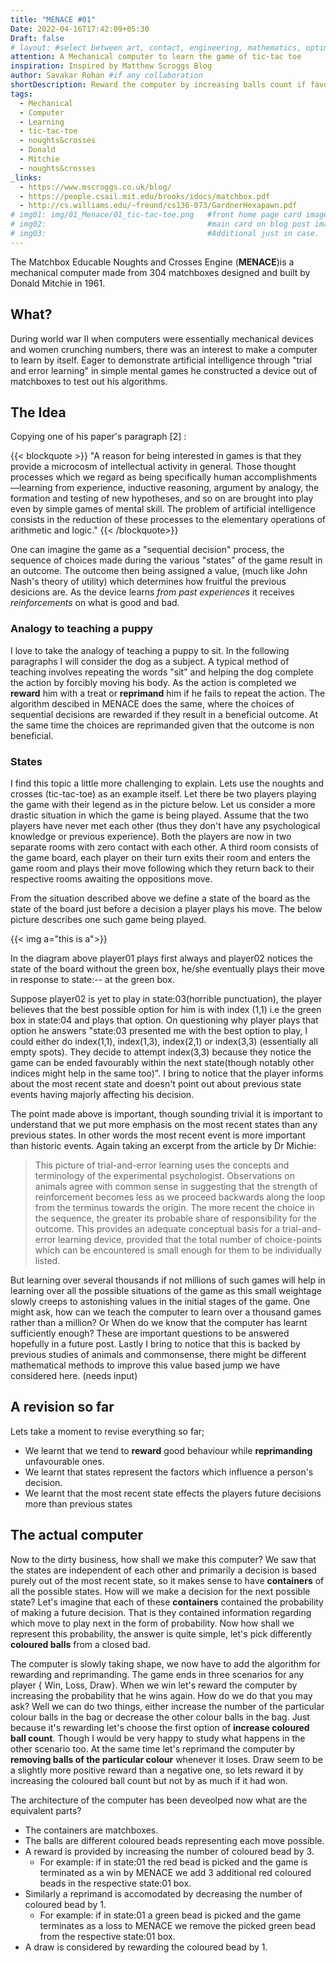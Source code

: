 ```yaml
---
title: "MENACE #01"
Date: 2022-04-16T17:42:09+05:30
Draft: false
# layout: #select between art, contact, engineering, mathematics, optimization, sports
attention: A Mechanical computer to learn the game of tic-tac toe
inspiration: Inspired by Matthew Scroggs Blog
author: Savakar Rohan #if any collaboration
shortDescription: Reward the computer by increasing balls count if favourable, while reprimand it by removing balls if the state is not good.
tags:
  - Mechanical
  - Computer
  - Learning
  - tic-tac-toe
  - noughts&crosses
  - Donald
  - Mitchie
  - noughts&crosses
_links:
  - https://www.mscroggs.co.uk/blog/
  - https://people.csail.mit.edu/brooks/idocs/matchbox.pdf
  - http://cs.williams.edu/~freund/cs136-073/GardnerHexapawn.pdf
# img01: img/01_Menace/01_tic-tac-toe.png   #front home page card image
# img02:                                    #main card on blog post image
# img03:                                    #Additional just in case.
---
```


The Matchbox Educable Noughts and Crosses Engine (**MENACE**)is a mechanical computer made from 304 matchboxes designed and built by Donald Mitchie in 1961.

## What?

During world war II when computers were essentially mechanical devices and women crunching numbers, there was an interest to make a computer to learn by itself. Eager to demonstrate artificial intelligence through "trial and error learning" in simple mental games he constructed a device out of matchboxes to test out his algorithms.

## The Idea

Copying one of his paper's paragraph [2] :

{{< blockquote >}}
"A reason for being interested in games is that they provide a microcosm of intellectual activity in general. Those thought processes which we regard as being specifically human accomplishments—learning from experience, inductive reasoning, argument by analogy, the formation and testing of new hypotheses, and so on are brought into play even by simple games of mental skill. The problem of artificial intelligence consists in the reduction of these processes to the elementary operations of arithmetic and logic."
{{< /blockquote>}}

<!-- <div class ="bg-light border-start border-3 border-dark ps-3">
  <p>
    A reason for being interested in games is that they provide a microcosm of intellectual activity in general. Those thought processes which we regard as being specifically human accomplishments—learning from experience, inductive reasoning, argument by analogy, the formation and testing of new hypotheses, and so on are brought into play even by simple games of mental skill. The problem of artificial intelligence consists in the reduction of these processes to the elementary operations of arithmetic and logic.
  </p>
</div> -->

One can imagine the game as a "sequential decision" process, the sequence of choices made during the various "states" of the game result in an outcome. The outcome then being assigned a value, (much like John Nash's theory of utility) which determines how fruitful the previous desicions are. As the device learns _from past experiences_ it receives _reinforcements_ on what is good and bad.

### Analogy to teaching a puppy

I love to take the analogy of teaching a puppy to sit. In the following paragraphs I will consider the dog as a subject. A typical method of teaching involves repeating the words "sit" and helping the dog complete the action by forcibly moving his body. As the action is completed we **reward** him with a treat or **reprimand** him if he fails to repeat the action. The algorithm descibed in MENACE does the same, where the choices of sequential decisions are rewarded if they result in a beneficial outcome. At the same time the choices are reprimanded given that the outcome is non beneficial.

### States

I find this topic a little more challenging to explain. Lets use the noughts and crosses (tic-tac-toe) as an example itself. Let there be two players playing the game with their legend as in the picture below. Let us consider a more drastic situation in which the game is being played. Assume that the two players have never met each other (thus they don't have any psychological knowledge or previous experience). Both the players are now in two separate rooms with zero contact with each other. A third room consists of the game board, each player on their turn exits their room and enters the game room and plays their move following which they return back to their respective rooms awaiting the oppositions move.

From the situation described above we define a state of the board as the state of the board just before a decision a player plays his move. The below picture describes one such game being played.

{{< img a="this is a">}}

<!-- <figure class = "figure">
    <img src="{{'/img/01_Menace/02TicTacToeState.svg' | relative_url}}" width = "1000px" class = "figure-img img-fluid rounded"/>
    <figcaption class="figure-caption">Tic tac toe states</figcaption>
</figure> -->

<!-- {{<img src="/content/mathematics/MENACE/basic.png" title="Steve Francia" class="figure figure-img img-fluid rounded">}} -->

<!-- {{< postimage "01_tic-tac-toe.png" "Tic tac toe" >}} -->

In the diagram above player01 plays first always and player02 notices the state of the board without the green box, he/she eventually plays their move in response to state:-- at the green box.

Suppose player02 is yet to play in state:03(horrible punctuation), the player believes that the best possible option for him is with index (1,1) i.e the green box in state:04 and plays that option. On questioning why player plays that option he answers "state:03 presented me with the best option to play, I could either do index(1,1), index(1,3), index(2,1) or index(3,3) (essentially all empty spots). They decide to attempt index(3,3) because they notice the game can be ended favourably within the next state(though notably other indices might help in the same too)". I bring to notice that the player informs about the most recent state and doesn't point out about previous state events having majorly affecting his decision.

The point made above is important, though sounding trivial it is important to understand that we put more emphasis on the most recent states than any previous states. In other words the most recent event is more important than historic events. Again taking an excerpt from the article by Dr Michie:

> This picture of trial-and-error learning uses the concepts and terminology of the experimental psychologist. Observations on animals agree with common sense in suggesting that the strength of reinforcement becomes less as we proceed backwards along the loop from the terminus towards the origin. The more recent the choice in the sequence, the greater its probable share of responsibility for the outcome. This provides an adequate conceptual basis for a trial-and-error learning device, provided that the total number of choice-points which can be encountered is small enough for them to be individually listed.

But learning over several thousands if not millions of such games will help in learning over all the possible situations of the game as this small weightage slowly creeps to astonishing values in the initial stages of the game. One might ask, how can we teach the computer to learn over a thousand games rather than a million? Or When do we know that the computer has learnt sufficiently enough? These are important questions to be answered hopefully in a future post. Lastly I bring to notice that this is backed by previous studies of animals and commonsense, there might be different mathematical methods to improve this value based jump we have considered here. (needs input)

## A revision so far

Lets take a moment to revise everything so far;

- We learnt that we tend to **reward** good behaviour while **reprimanding** unfavourable ones.
- We learnt that states represent the factors which influence a person's decision.
- We learnt that the most recent state effects the players future decisions more than previous states

## The actual computer

Now to the dirty business, how shall we make this computer?
We saw that the states are independent of each other and primarily a decision is based purely out of the most recent state, so it makes sense to have **containers** of all the possible states. How will we make a decision for the next possible state? Let's imagine that each of these **containers** contained the probability of making a future decision. That is they contained information regarding which move to play next in the form of probability. Now how shall we represent this probability, the answer is quite simple, let's pick differently **coloured balls** from a closed bad.

The computer is slowly taking shape, we now have to add the algorithm for rewarding and reprimanding.
The game ends in three scenarios for any player { Win, Loss, Draw}. When we win let's reward the computer by increasing the probability that he wins again. How do we do that you may ask? Well we can do two things, either increase the number of the particular colour balls in the bag or decrease the other colour balls in the bag. Just because it's rewarding let's choose the first option of **increase coloured ball count**. Though I would be very happy to study what happens in the other scenario too. At the same time let's reprimand the computer by **removing balls of the particular colour** whenever it loses. Draw seem to be a slightly more positive reward than a negative one, so lets reward it by increasing the coloured ball count but not by as much if it had won.

The architecture of the computer has been deveolped now what are the equivalent parts?

- The containers are matchboxes.
- The balls are different coloured beads representing each move possible.
- A reward is provided by increasing the number of coloured bead by 3.
  - For example: if in state:01 the red bead is picked and the game is terminated as a win by MENACE we add 3 additional red coloured beads in the respective state:01 box.
- Similarly a reprimand is accomodated by decreasing the number of coloured bead by 1.
  - For example: if in state:01 a green bead is picked and the game terminates as a loss to MENACE we remove the picked green bead from the respective state:01 box.
- A draw is considered by rewarding the coloured bead by 1.
